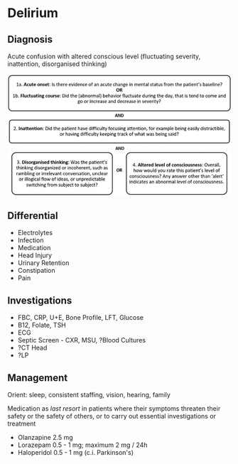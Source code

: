 # Delirium
## Diagnosis
Acute confusion with altered conscious level (fluctuating severity, inattention, disorganised thinking)

![](attachments/ConfusionAssessmentMethod.png)

## Differential
- Electrolytes
- Infection
- Medication
- Head Injury
- Urinary Retention
- Constipation
- Pain

## Investigations

- FBC, CRP, U+E, Bone Profile, LFT, Glucose
- B12, Folate, TSH
- ECG
- Septic Screen - CXR, MSU, ?Blood Cultures
- ?CT Head
- ?LP

## Management
Orient: sleep, consistent staffing, vision, hearing, family

Medication as *last resort* in patients where their symptoms threaten their safety or the safety of others, or to carry out essential investigations or treatment

- Olanzapine 2.5 mg
- Lorazepam 0.5 - 1 mg; maximum 2 mg / 24h
- Haloperidol 0.5 - 1 mg (c.i. Parkinson's)
